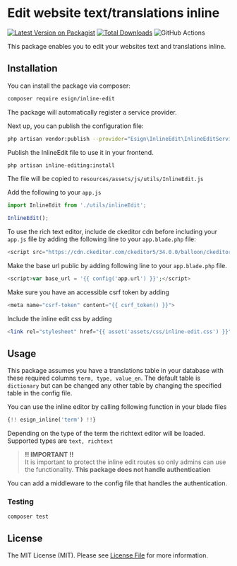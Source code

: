 # Edit website text/translations inline

[![Latest Version on Packagist](https://img.shields.io/packagist/v/:vendor/:package_slug.svg?style=flat-square)](https://packagist.org/packages/:vendor/:package_slug)
[![Total Downloads](https://img.shields.io/packagist/dt/:vendor/:package_slug.svg?style=flat-square)](https://packagist.org/packages/:vendor/:package_slug)
![GitHub Actions](https://github.com/:vendor/:package_slug/actions/workflows/main.yml/badge.svg)

This package enables you to edit your websites text and translations inline.

## Installation

You can install the package via composer:

```bash
composer require esign/inline-edit
```

The package will automatically register a service provider.

Next up, you can publish the configuration file:
```bash
php artisan vendor:publish --provider="Esign\InlineEdit\InlineEditServiceProvider" --tag=config --tag=public
```

Publish the InlineEdit file to use it in your frontend.

```bash
php artisan inline-editing:install
```

The file will be copied to ```resources/assets/js/utils/InlineEdit.js```

Add the following to your ``app.js``

```javascript
import InlineEdit from './utils/inlineEdit';

InlineEdit();
```

To use the rich text editor, include de ckeditor cdn before including your ``app.js`` file by adding the following line to your  `app.blade.php` file:

```php
<script src="https://cdn.ckeditor.com/ckeditor5/34.0.0/balloon/ckeditor.js"></script>
```

Make the base url public by adding following line to your ``app.blade.php`` file. 

```php
<script>var base_url = '{{ config('app.url') }}';</script>
```

Make sure you have an accessible csrf token by adding

```php
<meta name="csrf-token" content="{{ csrf_token() }}">
```

Include the inline edit css by adding

```php
<link rel="stylesheet" href="{{ asset('assets/css/inline-edit.css') }}">
```


## Usage

This package assumes you have a translations table in your database with these required columns ``term, type, value_en``.
The default table is ``dictionary`` but can be changed any other table by changing the specified table in the config file.

You can use the inline editor by calling following function in your blade files

```php
{!! esign_inline('term') !!}
```

Depending on the type of the term the richtext editor will be loaded.
Supported types are `text, richtext`

> **!! IMPORTANT !!**  
> It is important to protect the inline edit routes so only admins can use the functionality.
> **This package does not handle authentication**

You can add a middleware to the config file that handles the authentication.

### Testing

```bash
composer test
```

## License

The MIT License (MIT). Please see [License File](LICENSE.md) for more information.
